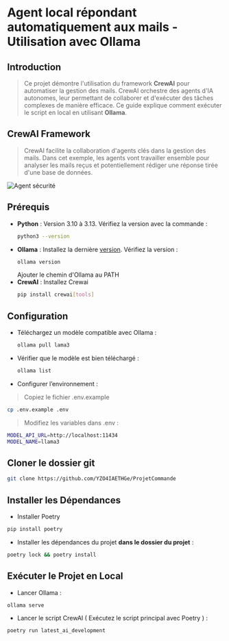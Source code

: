 # Agent local répondant automatiquement aux mails - Utilisation avec Ollama

## Introduction

> Ce projet démontre l'utilisation du framework **CrewAI** pour automatiser la gestion des mails. CrewAI orchestre des agents d'IA autonomes, leur permettant de collaborer et d'exécuter des tâches complexes de manière efficace. Ce guide explique comment exécuter le script en local en utilisant **Ollama**.

## CrewAI Framework

> CrewAI facilite la collaboration d'agents clés dans la gestion des mails. Dans cet exemple, les agents vont travailler ensemble pour analyser les mails reçus et potentiellement rédiger une réponse tirée d'une base de données.

![Agent sécurité](https://github.com/user-attachments/assets/339ef2ea-26c7-4e46-a5a3-8dd5073f8d8e)

## Prérequis

- **Python** : Version 3.10 à 3.13.
  Vérifiez la version avec la commande :
  ```bash
  python3 --version
- **Ollama** :
   Installez la dernière [version](https://ollama.com/).
   Vérifiez la version :
  ```bash
  ollama version
  ```
  Ajouter le chemin d'Ollama au PATH
- **CrewAI** : Installez Crewai
  ```bash
  pip install crewai[tools]

## Configuration
 - Téléchargez un modèle compatible avec Ollama : 
   ```bash
   ollama pull lama3
 - Vérifier que le modèle est bien téléchargé :
    ```bash
    ollama list
 - Configurer l’environnement :
 > Copiez le fichier .env.example
 ```bash
 cp .env.example .env
 ```

> Modifiez les variables dans .env :
 ```bash
 MODEL_API_URL=http://localhost:11434
 MODEL_NAME=llama3
```
## Cloner le dossier git
```bash
git clone https://github.com/YZO4IAETHGe/ProjetCommande
```
## Installer les Dépendances
- Installer Poetry
``` bash
pip install poetry
```
- Installer les dépendances du projet  **dans le dossier du projet** :
``` bash
poetry lock && poetry install
```
## Exécuter le Projet en Local
- Lancer Ollama :
``` bash
ollama serve
```
- Lancer le script CrewAI ( Exécutez le script principal avec Poetry ) : 
```bash
poetry run latest_ai_development
```






    

   

  
  
 
  
  





  
